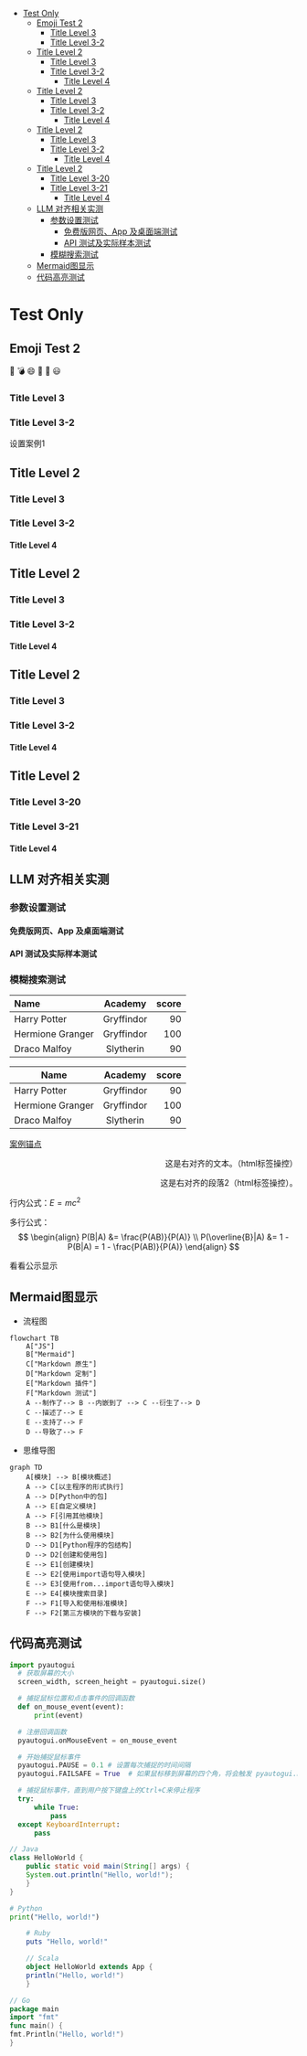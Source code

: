 - [Test Only](#test-only)
  - [Emoji Test 2](#emoji-test-2)
    - [Title Level 3](#title-level-3)
    - [Title Level 3-2](#title-level-3-2)
  - [Title Level 2](#title-level-2)
    - [Title Level 3](#title-level-3-1)
    - [Title Level 3-2](#title-level-3-2-1)
      - [Title Level 4](#title-level-4)
  - [Title Level 2](#title-level-2-1)
    - [Title Level 3](#title-level-3-2)
    - [Title Level 3-2](#title-level-3-2-2)
      - [Title Level 4](#title-level-4-1)
  - [Title Level 2](#title-level-2-2)
    - [Title Level 3](#title-level-3-3)
    - [Title Level 3-2](#title-level-3-2-3)
      - [Title Level 4](#title-level-4-2)
  - [Title Level 2](#title-level-2-3)
    - [Title Level 3-20](#title-level-3-20)
    - [Title Level 3-21](#title-level-3-21)
      - [Title Level 4](#title-level-4-3)
  - [LLM 对齐相关实测](#llm-对齐相关实测)
    - [参数设置测试](#参数设置测试)
      - [免费版网页、App 及桌面端测试](#免费版网页app-及桌面端测试)
      - [API 测试及实际样本测试](#api-测试及实际样本测试)
    - [模糊搜索测试](#模糊搜索测试)
  - [Mermaid图显示](#mermaid图显示)
  - [代码高亮测试](#代码高亮测试)


# Test Only


## Emoji Test 2
:pill:
:bomb:
😄
:watermelon:
:bricks: &#128515;

### Title Level 3
### Title Level 3-2


<a id="innerlink1">设置案例1</a>

## Title Level 2
### Title Level 3
### Title Level 3-2


#### Title Level 4


## Title Level 2
### Title Level 3
### Title Level 3-2

#### Title Level 4
## Title Level 2
### Title Level 3
### Title Level 3-2

#### Title Level 4
## Title Level 2
### Title Level 3-20
### Title Level 3-21

#### Title Level 4
## LLM 对齐相关实测

### 参数设置测试

#### 免费版网页、App 及桌面端测试

#### API 测试及实际样本测试

### 模糊搜索测试

Name | Academy | score
:- | :-: | -:
Harry Potter | Gryffindor| 90
Hermione Granger | Gryffindor | 100
Draco Malfoy | Slytherin | 90


| Name | Academy | score |
| - | :-: | -: |
| Harry Potter | Gryffindor| 90 |
| Hermione Granger | Gryffindor | 100 |
| Draco Malfoy | Slytherin | 90 |

[案例锚点](#innerlink1)

<div style="text-align: right;">
这是右对齐的文本。（html标签操控）
</div>

<p style="text-align: right;">这是右对齐的段落2（html标签操控）。</p>


行内公式：$E=mc^2$ 

多行公式：
$$ \begin{align}
P(B|A) &= \frac{P(AB)}{P(A)} \\
P(\overline{B}|A) &= 1 - P(B|A) = 1 - \frac{P(AB)}{P(A)}
\end{align} $$

看看公示显示

## Mermaid图显示

- 流程图
```mermaid
flowchart TB
    A["JS"]
    B["Mermaid"]
    C["Markdown 原生"]
    D["Markdown 定制"]
    E["Markdown 插件"]
    F["Markdown 测试"]
    A --制作了--> B --内嵌到了 --> C --衍生了--> D
    C --描述了--> E
    E --支持了--> F
    D --导致了--> F
```

- 思维导图

```mermaid 
graph TD
    A[模块] --> B[模块概述]
    A --> C[以主程序的形式执行]
    A --> D[Python中的包]
    A --> E[自定义模块]
    A --> F[引用其他模块]
    B --> B1[什么是模块]
    B --> B2[为什么使用模块]
    D --> D1[Python程序的包结构]
    D --> D2[创建和使用包]
    E --> E1[创建模块]
    E --> E2[使用import语句导入模块]
    E --> E3[使用from...import语句导入模块]
    E --> E4[模块搜索目录]
    F --> F1[导入和使用标准模块]
    F --> F2[第三方模块的下载与安装]
```
  
## 代码高亮测试

```python
import pyautogui
  # 获取屏幕的大小
  screen_width, screen_height = pyautogui.size()

  # 捕捉鼠标位置和点击事件的回调函数
  def on_mouse_event(event):
      print(event)

  # 注册回调函数
  pyautogui.onMouseEvent = on_mouse_event

  # 开始捕捉鼠标事件
  pyautogui.PAUSE = 0.1 # 设置每次捕捉的时间间隔
  pyautogui.FAILSAFE = True  # 如果鼠标移到屏幕的四个角，将会触发 pyautogui.FailSafeException 异常，可进行异常处理

  # 捕捉鼠标事件，直到用户按下键盘上的Ctrl+C来停止程序
  try:
      while True:
          pass
  except KeyboardInterrupt:
      pass
```

```java
// Java
class HelloWorld {
    public static void main(String[] args) {
    System.out.println("Hello, world!");
    }
}
```


```python
# Python
print("Hello, world!")
```


```ruby
    # Ruby
    puts "Hello, world!"
```


```scala
    // Scala
    object HelloWorld extends App {
    println("Hello, world!")
    }
```


```go
// Go
package main
import "fmt"
func main() {
fmt.Println("Hello, world!")
}
```
